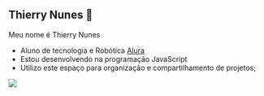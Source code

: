 ## Thierry Nunes 🤝


Meu nome é Thierry Nunes

- Aluno de tecnologia e Robótica [Alura](http://www.alura.com.br)
- Estou desenvolvendo na programação JavaScript
- Utilizo este espaço para organização e compartilhamento de projetos;



![](https://media1.tenor.com/m/u8rVytLvVPgAAAAC/shiny-gyarados-gyarados.gif)
